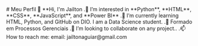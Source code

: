 <!--cabeçalho--!>

# Meu Perfil

👋 **Hi, I'm Jailton
.👀 I’m interested in **Python**, **HTML**, **CSS**, **JavaScript**, and **Power BI**

.🌱 I’m currently learning HTML, Python, and GitHub on DIO. I am a Data Science student.

.🌱 Formado em Processos Gerenciais

.💞️ I’m looking to collaborate on any project..

.📫 How to reach me: email: jailtonaguiar@gmail.com


<!---
JAENED13/JAENED13 is a ✨ special ✨ repository because its `README.md` (this file) appears on your GitHub profile.
You can click the Preview link to take a look at your changes.
--->
